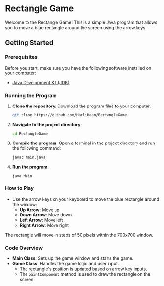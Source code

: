 # Rectangle Game

Welcome to the Rectangle Game! This is a simple Java program that allows you to move a blue rectangle around the screen using the arrow keys.

## Getting Started

### Prerequisites

Before you start, make sure you have the following software installed on your computer:

- [Java Development Kit (JDK)](https://www.oracle.com/java/technologies/javase-downloads.html)

### Running the Program

1. **Clone the repository**: Download the program files to your computer.

    ```sh
    git clone https://github.com/HarliHaan/RectangleGame
    ```

2. **Navigate to the project directory**:

    ```sh
    cd RectangleGame
    ```

3. **Compile the program**: Open a terminal in the project directory and run the following command:

    ```sh
    javac Main.java
    ```

4. **Run the program**:

    ```sh
    java Main
    ```

### How to Play

- Use the arrow keys on your keyboard to move the blue rectangle around the window:
    - **Up Arrow**: Move up
    - **Down Arrow**: Move down
    - **Left Arrow**: Move left
    - **Right Arrow**: Move right

The rectangle will move in steps of 50 pixels within the 700x700 window.

### Code Overview

- **Main Class**: Sets up the game window and starts the game.
- **Game Class**: Handles the game logic and user input.
    - The rectangle's position is updated based on arrow key inputs.
    - The `paintComponent` method is used to draw the rectangle on the screen.
